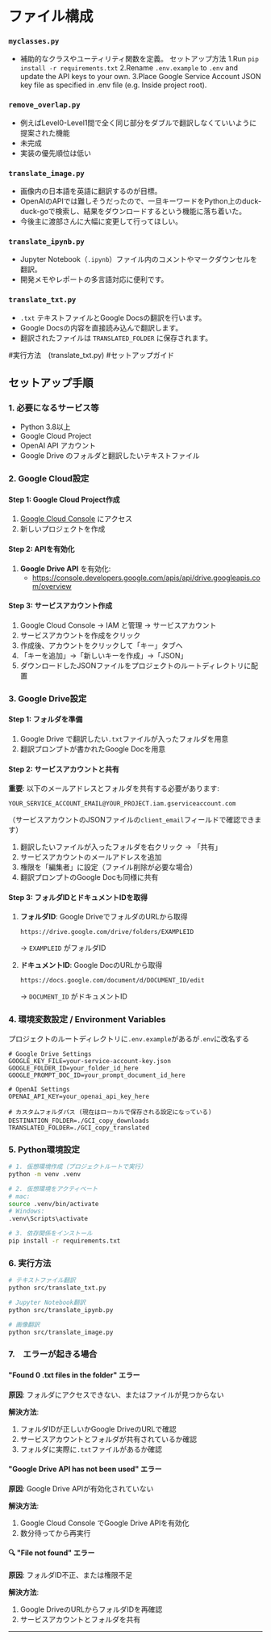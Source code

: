 # ファイル構成

### `myclasses.py`
- 補助的なクラスやユーティリティ関数を定義。
 セットアップ方法
  1.Run  `pip install -r requirements.txt`
  2.Rename `.env.example` to `.env` and update the API keys to your own. 
  3.Place Google Service Account JSON key file as specified in .env file (e.g. Inside project root).

### `remove_overlap.py`
- 例えばLevel0-Level1間で全く同じ部分をダブルで翻訳しなくていいように提案された機能
- 未完成
- 実装の優先順位は低い

### `translate_image.py`
- 画像内の日本語を英語に翻訳するのが目標。
- OpenAIのAPIでは難しそうだったので、一旦キーワードをPython上のduck-duck-goで検索し、結果をダウンロードするという機能に落ち着いた。
- 今後主に渡部さんに大幅に変更して行ってほしい。

### `translate_ipynb.py`
- Jupyter Notebook（`.ipynb`）ファイル内のコメントやマークダウンセルを翻訳。
- 開発メモやレポートの多言語対応に便利です。

### `translate_txt.py`
- `.txt` テキストファイルとGoogle Docsの翻訳を行います。
- Google Docsの内容を直接読み込んで翻訳します。
- 翻訳されたファイルは `TRANSLATED_FOLDER` に保存されます。



#実行方法　(translate_txt.py)
#セットアップガイド

## セットアップ手順

### 1. 必要になるサービス等

- Python 3.8以上
- Google Cloud Project
- OpenAI API アカウント
- Google Drive のフォルダと翻訳したいテキストファイル

### 2. Google Cloud設定 

#### Step 1: Google Cloud Project作成
1. [Google Cloud Console](https://console.cloud.google.com/) にアクセス
2. 新しいプロジェクトを作成

#### Step 2: APIを有効化
1. **Google Drive API** を有効化:
   - https://console.developers.google.com/apis/api/drive.googleapis.com/overview

#### Step 3: サービスアカウント作成
1. Google Cloud Console → IAM と管理 → サービスアカウント
2. サービスアカウントを作成をクリック
4. 作成後、アカウントをクリックして「キー」タブへ
5. 「キーを追加」→「新しいキーを作成」→「JSON」
6. ダウンロードしたJSONファイルをプロジェクトのルートディレクトリに配置

### 3. Google Drive設定 

#### Step 1: フォルダを準備
1. Google Drive で翻訳したい`.txt`ファイルが入ったフォルダを用意
2. 翻訳プロンプトが書かれたGoogle Docを用意

#### Step 2: サービスアカウントと共有
**重要**: 以下のメールアドレスとフォルダを共有する必要があります:
```
YOUR_SERVICE_ACCOUNT_EMAIL@YOUR_PROJECT.iam.gserviceaccount.com
```
（サービスアカウントのJSONファイルの`client_email`フィールドで確認できます）

1. 翻訳したいファイルが入ったフォルダを右クリック → 「共有」
2. サービスアカウントのメールアドレスを追加
3. 権限を「編集者」に設定（ファイル削除が必要な場合）
4. 翻訳プロンプトのGoogle Docも同様に共有

#### Step 3: フォルダIDとドキュメントIDを取得
1. **フォルダID**: Google DriveでフォルダのURLから取得
   ```
   https://drive.google.com/drive/folders/EXAMPLEID
   ```
   → `EXAMPLEID` がフォルダID

2. **ドキュメントID**: Google DocのURLから取得
   ```
   https://docs.google.com/document/d/DOCUMENT_ID/edit
   ```
   → `DOCUMENT_ID` がドキュメントID

### 4. 環境変数設定 / Environment Variables

プロジェクトのルートディレクトリに`.env.example`があるが`.env`に改名する

```env
# Google Drive Settings
GOOGLE_KEY_FILE=your-service-account-key.json
GOOGLE_FOLDER_ID=your_folder_id_here
GOOGLE_PROMPT_DOC_ID=your_prompt_document_id_here

# OpenAI Settings
OPENAI_API_KEY=your_openai_api_key_here

# カスタムフォルダパス (現在はローカルで保存される設定になっている)
DESTINATION_FOLDER=./GCI_copy_downloads　
TRANSLATED_FOLDER=./GCI_copy_translated
```

### 5. Python環境設定

```bash
# 1. 仮想環境作成（プロジェクトルートで実行）
python -m venv .venv

# 2. 仮想環境をアクティベート
# mac:
source .venv/bin/activate
# Windows:
.venv\Scripts\activate

# 3. 依存関係をインストール
pip install -r requirements.txt
```

### 6. 実行方法

```bash
# テキストファイル翻訳
python src/translate_txt.py

# Jupyter Notebook翻訳
python src/translate_ipynb.py

# 画像翻訳
python src/translate_image.py
```

### 7.　エラーが起きる場合

####  "Found 0 .txt files in the folder" エラー
**原因**: フォルダにアクセスできない、またはファイルが見つからない

**解決方法**:
1. フォルダIDが正しいかGoogle DriveのURLで確認
2. サービスアカウントとフォルダが共有されているか確認
3. フォルダに実際に`.txt`ファイルがあるか確認

####  "Google Drive API has not been used" エラー
**原因**: Google Drive APIが有効化されていない

**解決方法**:
1. Google Cloud Console でGoogle Drive APIを有効化
2. 数分待ってから再実行

#### 🔍 "File not found" エラー
**原因**: フォルダID不正、または権限不足

**解決方法**:
1. Google DriveのURLからフォルダIDを再確認
2. サービスアカウントとフォルダを共有

---